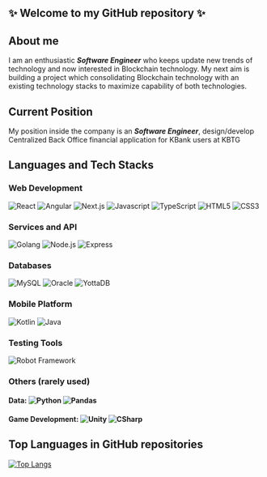 ## ✨ Welcome to my GitHub repository ✨

## About me
I am an enthusiastic **_Software Engineer_** who keeps update new trends of technology and now interested in Blockchain technology. My next aim is building a project which consolidating Blockchain technology with an existing technology stacks to maximize capability of both technologies.

## Current Position
My position inside the company is an **_Software Engineer_**, design/develop Centralized Back Office financial application for KBank users at KBTG

## Languages and Tech Stacks
### Web Development
![React](https://img.shields.io/badge/-React-61DAFB?logo=react&logoColor=white&style=flat-square)
![Angular](https://img.shields.io/badge/-Angular-DD0031?logo=angular&logoColor=white&style=flat-square)
![Next.js](https://img.shields.io/badge/-Next.js-000000?logo=next.js&logoColor=white&style=flat-square)
![Javascript](https://img.shields.io/badge/-JavaScript-F7DF1E?logo=javascript&logoColor=white&style=flat-square)
![TypeScript](https://img.shields.io/badge/-TypeScript-3178C6?logo=typescript&logoColor=white&style=flat-square)
![HTML5](https://img.shields.io/badge/-HTML5-E34F26?logo=html5&logoColor=white&style=flat-square)
![CSS3](https://img.shields.io/badge/-CSS3-1572B6?logo=css3&logoColor=white&style=flat-square)

### Services and API
![Golang](https://img.shields.io/badge/-Golang-00ADD8?logo=go&logoColor=white&style=flat-square)
![Node.js](https://img.shields.io/badge/-Node.js-339933?logo=node.js&logoColor=white&style=flat-square)
![Express](https://img.shields.io/badge/-Express-000000?logo=express&logoColor=white&style=flat-square)

### Databases
![MySQL](https://img.shields.io/badge/-MySQL-4479A1?logo=mysql&logoColor=white&style=flat-square)
![Oracle](https://img.shields.io/badge/-Oracle-F80000?logo=oracle&logoColor=white&style=flat-square)
![YottaDB](https://img.shields.io/badge/-YottaDB-3c176a?logo=&logoColor=white&style=flat-square)

### Mobile Platform
![Kotlin](https://img.shields.io/badge/-Kotlin-7F52FF?logo=kotlin&logoColor=white&style=flat-square)
![Java](https://img.shields.io/badge/-Java-007396?logo=java&logoColor=white&style=flat-square)

### Testing Tools
![Robot Framework](https://img.shields.io/badge/-Robot%20Framework-000000?logo=robot%20framework&logoColor=white&style=flat-square)

### Others (rarely used)
#### Data: ![Python](https://img.shields.io/badge/-Python-3776AB?logo=python&logoColor=white&style=flat-square) ![Pandas](https://img.shields.io/badge/-Pandas-150458?logo=pandas&logoColor=white&style=flat-square)
#### Game Development: ![Unity](https://img.shields.io/badge/-Unity-000000?logo=unity&logoColor=white&style=flat-square) ![CSharp](https://img.shields.io/badge/-C%20Sharp-239120?logo=c%20sharp&logoColor=white&style=flat-square)

## Top Languages in GitHub repositories
[![Top Langs](https://github-readme-stats.vercel.app/api/top-langs/?username=anuraghazra&layout=compact)](https://github.com/anuraghazra/github-readme-stats)

<!--
**KridtinC/KridtinC** is a ✨ _special_ ✨ repository because its `README.md` (this file) appears on your GitHub profile.

Here are some ideas to get you started:

- 🔭 I’m currently working on ...
- 🌱 I’m currently learning ...
- 👯 I’m looking to collaborate on ...
- 🤔 I’m looking for help with ...
- 💬 Ask me about ...
- 📫 How to reach me: ...
- 😄 Pronouns: ...
- ⚡ Fun fact: ...
-->
